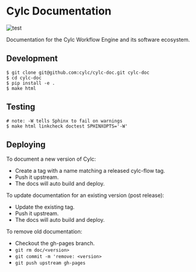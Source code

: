 # Cylc Documentation

![test](https://github.com/cylc/cylc-doc/workflows/test/badge.svg?branch=master&event=push)

Documentation for the Cylc Workflow Engine and its software ecosystem.

## Development

```console
$ git clone git@github.com:cylc/cylc-doc.git cylc-doc
$ cd cylc-doc
$ pip install -e .
$ make html
```

## Testing

```console
# note: -W tells Sphinx to fail on warnings
$ make html linkcheck doctest SPHINXOPTS='-W'
```

## Deploying

To document a new version of Cylc:

* Create a tag with a name matching a released cylc-flow tag.
* Push it upstream.
* The docs will auto build and deploy.

To update documentation for an existing version (post release):

* Update the existing tag.
* Push it upstream.
* The docs will auto build and deploy.

To remove old documentation:

* Checkout the gh-pages branch.
* `git rm doc/<version>`
* `git commit -m 'remove: <version>`
* `git push upstream gh-pages`
